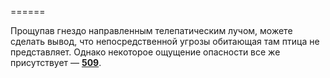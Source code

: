 ======

Прощупав гнездо направленным телепатическим лучом, можете сделать вывод, что непосредственной угрозы обитающая там птица не представляет. Однако некоторое ощущение опасности все же присутствует — [**509**](#n_509).

